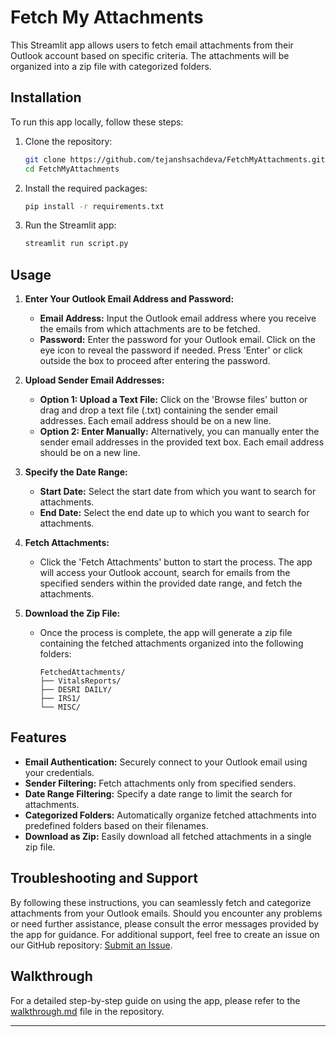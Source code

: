 # Fetch My Attachments

This Streamlit app allows users to fetch email attachments from their Outlook account based on specific criteria. The attachments will be organized into a zip file with categorized folders.

## Installation

To run this app locally, follow these steps:

1. Clone the repository:

   ```bash
   git clone https://github.com/tejanshsachdeva/FetchMyAttachments.git
   cd FetchMyAttachments
   ```
2. Install the required packages:

   ```bash
   pip install -r requirements.txt
   ```
3. Run the Streamlit app:

   ```bash
   streamlit run script.py
   ```

## Usage

1. **Enter Your Outlook Email Address and Password:**

   - **Email Address:** Input the Outlook email address where you receive the emails from which attachments are to be fetched.
   - **Password:** Enter the password for your Outlook email. Click on the eye icon to reveal the password if needed. Press 'Enter' or click outside the box to proceed after entering the password.
2. **Upload Sender Email Addresses:**

   - **Option 1: Upload a Text File:** Click on the 'Browse files' button or drag and drop a text file (.txt) containing the sender email addresses. Each email address should be on a new line.
   - **Option 2: Enter Manually:** Alternatively, you can manually enter the sender email addresses in the provided text box. Each email address should be on a new line.
3. **Specify the Date Range:**

   - **Start Date:** Select the start date from which you want to search for attachments.
   - **End Date:** Select the end date up to which you want to search for attachments.
4. **Fetch Attachments:**

   - Click the 'Fetch Attachments' button to start the process. The app will access your Outlook account, search for emails from the specified senders within the provided date range, and fetch the attachments.
5. **Download the Zip File:**

   - Once the process is complete, the app will generate a zip file containing the fetched attachments organized into the following folders:
     ```
     FetchedAttachments/
     ├── VitalsReports/
     ├── DESRI DAILY/
     ├── IRS1/
     └── MISC/
     ```

## Features

- **Email Authentication:** Securely connect to your Outlook email using your credentials.
- **Sender Filtering:** Fetch attachments only from specified senders.
- **Date Range Filtering:** Specify a date range to limit the search for attachments.
- **Categorized Folders:** Automatically organize fetched attachments into predefined folders based on their filenames.
- **Download as Zip:** Easily download all fetched attachments in a single zip file.

## Troubleshooting and Support

By following these instructions, you can seamlessly fetch and categorize attachments from your Outlook emails. Should you encounter any problems or need further assistance, please consult the error messages provided by the app for guidance. For additional support, feel free to create an issue on our GitHub repository: [Submit an Issue](https://github.com/tejanshsachdeva/FetchMyAttachments/issues).

## Walkthrough

For a detailed step-by-step guide on using the app, please refer to the [walkthrough.md](https://github.com/tejanshsachdeva/FetchMyAttachments/blob/main/WalkThrough.md) file in the repository.

---
